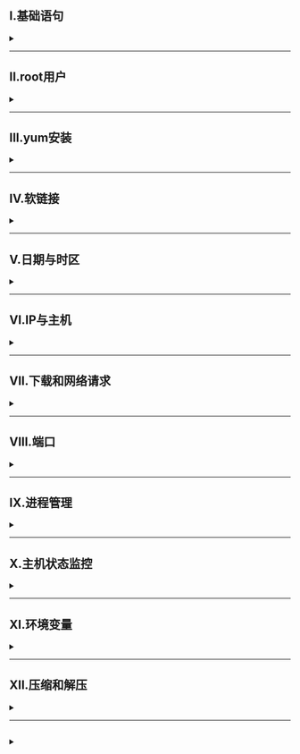 ## I.基础语句

<details>
<summary> </summary>

#### 通配符
  ‘*’ 用于模糊匹配

#### 管道符
’|‘，将左侧的输出结果转交给右侧


#### 部分基础语句
1. `ls [-l -a -h] path` ：查看文件夹内容 <br/>
| 选项 | 作用                     |
| ---- | ------------------------ |
| -l   | 列出文件详细信息         |
| -a   | 列出所有文件包括隐藏文件 |
| -h   | 展示文件大小             |
2. `cd path` ：将工作区转到对应路径
3. `pwd` ：展示当前工作目录
4. `mkdir [-p] path` ： 创建文件夹,-p表示自动创建不存在的父目录，用于创建连续多层级目录
5. `touch path `： 创建文件
6. `cat path` ： 查看文件内容
7. `more path`查看文件内容，可以翻页查看
   - 空格进行翻页，输入q退出
8. `cp [-r] 参数1 参数2` : 复制文件1到2中，-r表示复制文件夹
9. `mv 参数1 参数2` ： 将文件1移动到2中
10. `rm [-r -f] 参数1 参数2...` : 删除文件，可一次性删除多项 -r表示删除文件夹，-f表示强制删除
11. `which 命令` ： 查找命令程序文件位置
12. `find 起始路径 -name/-size "文件名"/大小` ： 按名字/大小查找文件，+表示大于，-表示小于，如-1000K表示小于1000k
13. `grep [-n] 关键字 path` ： 从文件中过滤关键字，-n表示显示匹配的行号
14. `wc [-l -w -m -c] path` ： 统计文件行数，单词数等<br/>
| 选项 | 作用        |
| ---- | ----------- |
| -l   | 统计行数    |
| -w   | 统计单词数  |
| -m   | 统计字符数  |
| -c   | 统计bytes数 |
15. `echo "输出内容"` : 输出内容
    - 利用反引号可以输出命令执行后结果，如`echo \`pwd``
    - 重定向符：'>'表示将左侧命令结果覆盖写入指定文件，'>>'则表示追加写入
16. `tail [-f -num] path` ： 查看文件尾部内容，默认查看10行,-f表示持续追踪，能实时输出新更新内容
17. `history` 查询历史执行命令


</details>

---

## II.root用户

<details>
<summary> </summary>
- 拥有最大系统权限
- su [ - ] [用户名] 切换用户 用exit退出root用户

**sudo**
给予认可的普通用户临时root权限  

**配置认证**：
- root下执行visudo，在打开的文件最后添加 `用户名 ALL=(ALL) NOPASSWD: ALL`

### 用户管理
- 创建用户：`useradd [-g -d] 用户名`
  - -g指定用户组
  - -d指定用户HOME路径
- 删除用户：`userdel [-r] 用户名`
  - -r删除用户的home目录
- 查询用户所属组：`id [用户名]`
- 修改用户所属组：`usermod -aG 用户组 用户名`
- 查看系统中的用户：`getent passwd`
  - 所返回信息：`用户名:密码(x):用户ID:组ID:描述信息:HOME目录:执行终端`

### 用户组管理
- 创建用户组：`groupadd 用户组名`
- 删除用户组：`groupdel 用户组名`
- 查看系统中的组：`getent group`
  - 所返回信息：`组名称:组认证(x):组ID`


### 修改文件权限

#### chmod
修改文件权限
- `chmod [-R] 权限 文件/文件夹`  -R对文件夹内全部内容应用同样操作
  - 例：`chmod u=rwx,g=rx,o=x hello.txt`修改文件权限为rwxr-x--x
  - 权限可以用数字代替<br>
    | 数字 | 0   | 1   | 2   | 3   | 4   | 5   | 6   | 7   |
    | ---- | --- | --- | --- | --- | --- | --- | --- | --- |
    | 权限 | --- | --x | -w- | -wx | r-- | r-x | rw- | rwx |
---

#### chown
修改文件、文件夹所属用户和用户组
- `chown [-R] [用户][:][用户组] 文件/文件夹` -R对文件夹内全部内容应用同样操作
- 
</details>

---

## III.yum安装

<details>
<summary> </summary>

yum：RPM包软件管理器，用于自动化安装配置Linux软件，并可以自动解决依赖问题  
`yum [-y] [install | remove | search] 软件名称`
- -y，自动确认，无需手动确认安装或卸载过程
- yum命令需要root权限、联网

</details>

---

## IV.软链接

<details>
<summary> </summary>

- 在系统中创建软链接可以将文件、文件夹链接到其它位置,类似windows中的快捷方式 
- 使用ln命令创建软链接  
  `ln -s 参数1 参数2`
  - -s,创建软链接
  - 参数1：被链接的文件或文件夹
  - 参数2：要链接去的目的地




</details>

---

## V.日期与时区

<details>
<summary> </summary>

### date命令
- 通过date命令查看系统时间  
  `date [-d] [+格式化字符串]`
  - -d按照指定的字符串显示日期，一般用于日期计算
  - 格式化字符串：通过特定的字符串标记，来控制显示的日期格式  
    |符号|作用|
    |-|-|
    |%Y|年|
    |%y|年份后两位数|
    |%M|月|
    |%d|日|
    |%H|小时|
    |%M|分钟|
    |%S|秒|
    |%s|自1970-01-01 0点到现在的秒数|
- `date -d "+1 day"` 显示当前日期+一天

### 修改Linux时区
将系统自动的localtime删除，并将/usr/share/zoneinfo/Asia/Shanghai文件链接为localtime文件即可
```
rm -f /etc/localtime
sudo ln -s /usr/share/zoneinfo/Asia/Shanghai /etc/localtime
```

</details>

---

## VI.IP与主机

<details>
<summary> </summary>

### IP

- 通过ifconfig查看ip
- 特殊ip：
  - `127.0.0.1` 代指本机
  - `0.0.0.0`
    - 可用于代指本机
    - 可以在端口绑定中用来确定绑定关系
    - 在一些IP地址限制中，代表所有IP的意思，如放行规则设置则代表允许任意IP访问

### 主机名
- `hostname` 查看主机名
- `hostnamectl set-hostname 主机名` 修改主机名

### 域名解析
日常访问很少直接输入ip进行访问，而是通过域名(与ip搭建关系)访问服务，
![](/img/Linux/hosts.png)
- 先查看本机记录(/etc/hosts)
- 再联网去DNS服务器

#### 域名映射配置
只需去修改hosts文件即可
```
127.0.0.1 bgon

```

###  配置Linux固定ip

- 当前我们虚拟机的linux操作系统，其ip地址是通过DHCP服务获取的
- DHCP：动态获取IP地址，即每次重启设备后都会获取一次，可能导致IP地址频繁变更

**步骤**  
- 在VM Workstation中配置IP地址网关和网段(IP地址的范围)
  - 虚拟网络编辑器中修改vmnet8子网IP和NAT中网关
  - 如子网`192.168.52.0`,网关`192.168.52.2`
- 在Linux系统中手动修改配置文件，固定IP
  - 修改/etc/sysconfig/network-scripts/ifcfg-ens33
    ![](/img/Linux/staticip.png)

- 执行`systemctl restart network`重启网卡即可

</details>

---

## VII.下载和网络请求

<details>
<summary> </summary>

### ping命令
- 可以通过ping命令，检查指定的网络服务器是否是可联通状态
- `ping [-c num] ip或主机名`
  - -c 检查的次数，若不使用则无限次持续检查

### wget命令
- wget是非交互式的文件下载器，可以在命令行内下载网络文件
- `wget [-b] url` 
  - -b，后台下载，会将日志写入到当前工作目录的wget-log文件
  - url，下载链接

### curl命令
- curl可以发送http网络请求，可用于下载文件、获取信息等
- `curl [-O] url`
  - -O，用于下载文件
- 

</details>

---

## VIII.端口

<details>
<summary> </summary>

端口，是设备与外界通讯交流的出入口。端口可以分为物理端口和虚拟端口
- 物理端口：又可称之为接口，是可见的端口，如USB、HDMI端口等
- 虚拟端口：是指计算机内部的端口，是用来操作系统和外部进行交互使用的
- 计算机程序之间的通信，通过IP只能锁定计算机，但无法锁定具体的程序，通过端口可以锁定计算机上具体的程序

Linux系统可以支持65535个端口，分3类使用
- 公认端口：1-1023，通常用于一些系统内置或知名程序的预留使用，如SSH服务的22端口，HTTPS服务的443端口，非特殊需要切勿使用
- 注册端口：1024~49151，通常可以随意使用，用于松散的绑定一些程序、服务
- 动态端口：49152~65535，通常不会固定绑定程序而是当程序对外进行网络链接时临时使用

### 查看端口占用
- 可以通过nmap命令查看
- 安装nmap
  ```
  yum -y install nmap
  ```
- 可以通过netstat命令，查看指定端口的占用情况
- `netstat -anp | grep 端口号`
- 安装netstat
  ```
  yum -y install net-tools
  ```


</details>

---

##  IX.进程管理

<details>
<summary> </summary>

### 查看进程
`ps [-e -f]`
- -e，显示出全部的进程
- -f，以完全格式化的形式展示信息(展示全部信息)
- ps搭配grep可以过滤进程
  `ps -ef | grep 进程名`

### 关闭进程
`kill [-9] 进程ID`
- -9表示强制关闭

</details>


---

## X.主机状态监控

<details>
<summary> </summary>

### 查看资源占用
- 可以通过top命令查看CPU、内存使用情况，类似windows的任务管理器
![](/img/Linux/top.png)
|选项|功能|
|-|-|
|-p|只显示某个进程信息|
|-d|设置刷新时间，默认5s|
|-c|显示产生进程的完整命令，默认时进程名|
|-n|指定刷新次数|
|-b|以非交互非全屏模式进行，以批次执行top|
|-i|不显示任何闲置(idle)或无用(zombie)的进程|
|-u|查找特定用户启动的进程|

### 磁盘信息监控
- `df [-h]` 查看硬盘使用情况
  - -h，以更加人性化的单位显示
- `iostat [-x] [num1] [num2]` 查看CPU、磁盘相关信息
  - -x显示更多信息
  - num1：刷新间隔，num2：刷新几次

</details>


---

## XI.环境变量

<details>
<summary> </summary>

- 我们使用的一系列命令其实本质上就是一个个的可执行程序
- 环境变量是操作系统在运行时候，记录的一些关键信息，用于辅助系统运行
- 环境变量使得无论在哪个位置我们都可以使用cd
- 环境变量是键值对结构`key=value`

### PATH
- 执行命令的搜索路径

### $符号
- $符号用于取环境变量的值，如：`echo $PATH`,获取并输出PATH值

### 设置环境变量
- 临时设置：`export key=value`
- 永久生效
  - 针对当前用户生效，配置在当前用户的`~/bashrc`中
  - 针对所有用户生效，配置在系统的`/etc/profile`中
  - 并通过source配置文件进行立刻生效，或重新登录

</details>

---

## XII.压缩和解压

<details>
<summary> </summary>

- `tar [-zcxvf] fileName [files]`：打包压缩解压命令
- .tar表示完成了打包但没有压缩
- .tar.gz表示打包的同时还进行了压缩
| 选项 | 作用                                                      |
| ---- | --------------------------------------------------------- |
| -z   | z代表gizp，通过gizp命令处理文件，gzip可以对文件压缩或解压 |
| -c   | c代表create，创建新的包文件                               |
| -x   | x代表extract，实现从包文件中还原文件                      |
| -v   | v代表verbose，显示命令的执行过程                          |
| -f   | f代表的是file，用于指定包文件的名称                       |

</details>

---

## 

<details>
<summary> </summary>



</details>